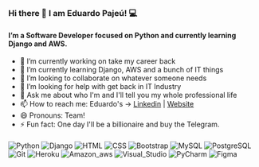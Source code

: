 ### Hi there 👋 I am Eduardo Pajeú! 💻

#### I’m a Software Developer focused on Python and currently learning Django and AWS. 


- 🔭 I’m currently working on take my career back
- 🌱 I’m currently learning Django, AWS and a bunch of IT things
- 👯 I’m looking to collaborate on whatever someone needs 
- 🤔 I’m looking for help with get back in IT Industry
- 💬 Ask me about who I'm and I'll tell you my whole professional life
- 📫 How to reach me: 
                      Eduardo's -> [Linkedin](https://www.linkedin.com/in/eduardo-pajeú) | 
                                   [Website](https://eduardopajeu.xyz)
- 😄 Pronouns: Team!
- ⚡ Fun fact: One day I'll be a billionaire and buy the Telegram.


####


![Python](https://img.shields.io/badge/Python-ED8B00?style=for-the-badge&logo=python&logoColor=blue)
![Django](https://img.shields.io/badge/Django-6DB33F?style=for-the-badge&logo=django&logoColor=white)
![HTML](https://img.shields.io/badge/HTML-239120?style=for-the-badge&logo=html5&logoColor=white)
![CSS](https://img.shields.io/badge/CSS3-1572B6?style=for-the-badge&logo=css3&logoColor=white)
![Bootstrap](https://img.shields.io/badge/Bootstrap-20232A?style=for-the-badge&logo=bootstrap&logoColor=61DAFB)
![MySQL](https://img.shields.io/badge/MySQL-00000F?style=for-the-badge&logo=mysql&logoColor=white)
![PostgreSQL](https://img.shields.io/badge/PostgreSQL-316192?style=for-the-badge&logo=postgresql&logoColor=white)
![Git](https://img.shields.io/badge/Git-F05032?style=for-the-badge&logo=git&logoColor=white)
![Heroku](https://img.shields.io/badge/Heroku-430098?style=for-the-badge&logo=heroku&logoColor=white)
![Amazon_aws](https://img.shields.io/badge/Amazon_AWS-232F3E?style=for-the-badge&logo=amazon-aws&logoColor=white)
![Visual_Studio](https://img.shields.io/badge/Visual_Studio_Code-0078D4?style=for-the-badge&logo=visual%20studio%20code&logoColor=white)
![PyCharm](https://img.shields.io/badge/PyCharm-2C2255?style=for-the-badge&logo=pycharm&logoColor=white)
![Figma](https://img.shields.io/badge/Figma-F24E1E?style=for-the-badge&logo=figma&logoColor=white)

